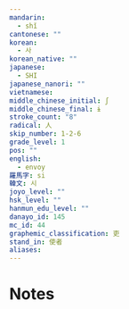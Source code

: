 ```yaml
---
mandarin:
  - shǐ
cantonese: ""
korean:
  - 사
korean_native: ""
japanese:
  - SHI
japanese_nanori: ""
vietnamese:
middle_chinese_initial: ʃ
middle_chinese_final: ɨ
stroke_count: "8"
radical: 人
skip_number: 1-2-6
grade_level: 1
pos: ""
english:
  - envoy
羅馬字: si
韓文: 시
joyo_level: ""
hsk_level: ""
hanmun_edu_level: ""
danayo_id: 145
mc_id: 44
graphemic_classification: 吏
stand_in: 使者
aliases:
---
```


# Notes
